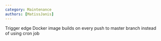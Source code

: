 ```yaml
---
category: Maintenance
authors: [MatissJanis]
---
```


Trigger edge Docker image builds on every push to master branch instead of using cron job